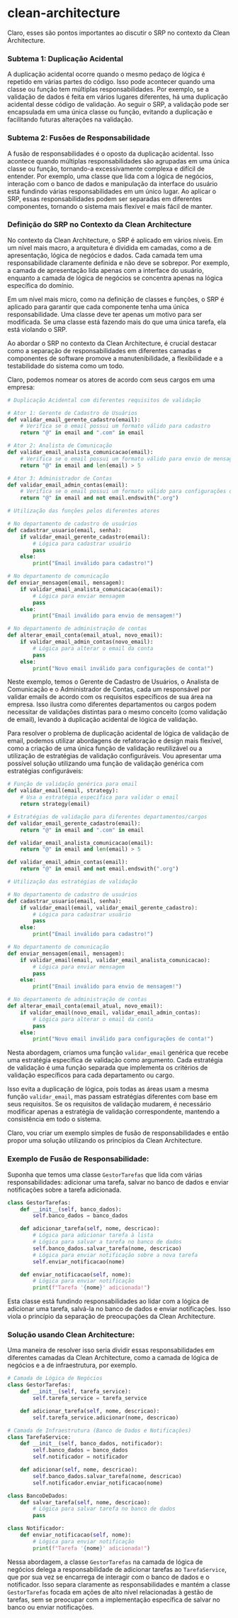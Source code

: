 # clean-architecture


Claro, esses são pontos importantes ao discutir o SRP no contexto da Clean Architecture.

### Subtema 1: Duplicação Acidental
A duplicação acidental ocorre quando o mesmo pedaço de lógica é repetido em várias partes do código. Isso pode acontecer quando uma classe ou função tem múltiplas responsabilidades. Por exemplo, se a validação de dados é feita em vários lugares diferentes, há uma duplicação acidental desse código de validação. Ao seguir o SRP, a validação pode ser encapsulada em uma única classe ou função, evitando a duplicação e facilitando futuras alterações na validação.

### Subtema 2: Fusões de Responsabilidade
A fusão de responsabilidades é o oposto da duplicação acidental. Isso acontece quando múltiplas responsabilidades são agrupadas em uma única classe ou função, tornando-a excessivamente complexa e difícil de entender. Por exemplo, uma classe que lida com a lógica de negócios, interação com o banco de dados e manipulação da interface do usuário está fundindo várias responsabilidades em um único lugar. Ao aplicar o SRP, essas responsabilidades podem ser separadas em diferentes componentes, tornando o sistema mais flexível e mais fácil de manter.

### Definição do SRP no Contexto da Clean Architecture
No contexto da Clean Architecture, o SRP é aplicado em vários níveis. Em um nível mais macro, a arquitetura é dividida em camadas, como a de apresentação, lógica de negócios e dados. Cada camada tem uma responsabilidade claramente definida e não deve se sobrepor. Por exemplo, a camada de apresentação lida apenas com a interface do usuário, enquanto a camada de lógica de negócios se concentra apenas na lógica específica do domínio.

Em um nível mais micro, como na definição de classes e funções, o SRP é aplicado para garantir que cada componente tenha uma única responsabilidade. Uma classe deve ter apenas um motivo para ser modificada. Se uma classe está fazendo mais do que uma única tarefa, ela está violando o SRP.

Ao abordar o SRP no contexto da Clean Architecture, é crucial destacar como a separação de responsabilidades em diferentes camadas e componentes de software promove a manutenibilidade, a flexibilidade e a testabilidade do sistema como um todo.





Claro, podemos nomear os atores de acordo com seus cargos em uma empresa:

```python
# Duplicação Acidental com diferentes requisitos de validação

# Ator 1: Gerente de Cadastro de Usuários
def validar_email_gerente_cadastro(email):
	# Verifica se o email possui um formato válido para cadastro
	return "@" in email and ".com" in email

# Ator 2: Analista de Comunicação
def validar_email_analista_comunicacao(email):
	# Verifica se o email possui um formato válido para envio de mensagens
	return "@" in email and len(email) > 5

# Ator 3: Administrador de Contas
def validar_email_admin_contas(email):
	# Verifica se o email possui um formato válido para configurações de conta
	return "@" in email and not email.endswith(".org")

# Utilização das funções pelos diferentes atores

# No departamento de cadastro de usuários
def cadastrar_usuario(email, senha):
	if validar_email_gerente_cadastro(email):
    	# Lógica para cadastrar usuário
    	pass
	else:
    	print("Email inválido para cadastro!")

# No departamento de comunicação
def enviar_mensagem(email, mensagem):
	if validar_email_analista_comunicacao(email):
    	# Lógica para enviar mensagem
    	pass
	else:
    	print("Email inválido para envio de mensagem!")

# No departamento de administração de contas
def alterar_email_conta(email_atual, novo_email):
	if validar_email_admin_contas(novo_email):
    	# Lógica para alterar o email da conta
    	pass
	else:
    	print("Novo email inválido para configurações de conta!")
```

Neste exemplo, temos o Gerente de Cadastro de Usuários, o Analista de Comunicação e o Administrador de Contas, cada um responsável por validar emails de acordo com os requisitos específicos de sua área na empresa. Isso ilustra como diferentes departamentos ou cargos podem necessitar de validações distintas para o mesmo conceito (como validação de email), levando à duplicação acidental de lógica de validação.




Para resolver o problema de duplicação acidental de lógica de validação de email, podemos utilizar abordagens de refatoração e design mais flexível, como a criação de uma única função de validação reutilizável ou a utilização de estratégias de validação configuráveis. Vou apresentar uma possível solução utilizando uma função de validação genérica com estratégias configuráveis:

```python
# Função de validação genérica para email
def validar_email(email, strategy):
	# Usa a estratégia específica para validar o email
	return strategy(email)

# Estratégias de validação para diferentes departamentos/cargos
def validar_email_gerente_cadastro(email):
	return "@" in email and ".com" in email

def validar_email_analista_comunicacao(email):
	return "@" in email and len(email) > 5

def validar_email_admin_contas(email):
	return "@" in email and not email.endswith(".org")

# Utilização das estratégias de validação

# No departamento de cadastro de usuários
def cadastrar_usuario(email, senha):
	if validar_email(email, validar_email_gerente_cadastro):
    	# Lógica para cadastrar usuário
    	pass
	else:
    	print("Email inválido para cadastro!")

# No departamento de comunicação
def enviar_mensagem(email, mensagem):
	if validar_email(email, validar_email_analista_comunicacao):
    	# Lógica para enviar mensagem
    	pass
	else:
    	print("Email inválido para envio de mensagem!")

# No departamento de administração de contas
def alterar_email_conta(email_atual, novo_email):
	if validar_email(novo_email, validar_email_admin_contas):
    	# Lógica para alterar o email da conta
    	pass
	else:
    	print("Novo email inválido para configurações de conta!")
```

Nesta abordagem, criamos uma função `validar_email` genérica que recebe uma estratégia específica de validação como argumento. Cada estratégia de validação é uma função separada que implementa os critérios de validação específicos para cada departamento ou cargo.

Isso evita a duplicação de lógica, pois todas as áreas usam a mesma função `validar_email`, mas passam estratégias diferentes com base em seus requisitos. Se os requisitos de validação mudarem, é necessário modificar apenas a estratégia de validação correspondente, mantendo a consistência em todo o sistema.


Claro, vou criar um exemplo simples de fusão de responsabilidades e então propor uma solução utilizando os princípios da Clean Architecture.

### Exemplo de Fusão de Responsabilidade:

Suponha que temos uma classe `GestorTarefas` que lida com várias responsabilidades: adicionar uma tarefa, salvar no banco de dados e enviar notificações sobre a tarefa adicionada.

```python
class GestorTarefas:
	def __init__(self, banco_dados):
    	self.banco_dados = banco_dados

	def adicionar_tarefa(self, nome, descricao):
    	# Lógica para adicionar tarefa à lista
    	# Lógica para salvar a tarefa no banco de dados
    	self.banco_dados.salvar_tarefa(nome, descricao)
    	# Lógica para enviar notificação sobre a nova tarefa
    	self.enviar_notificacao(nome)

	def enviar_notificacao(self, nome):
    	# Lógica para enviar notificação
    	print(f"Tarefa '{nome}' adicionada!")
```

Esta classe está fundindo responsabilidades ao lidar com a lógica de adicionar uma tarefa, salvá-la no banco de dados e enviar notificações. Isso viola o princípio da separação de preocupações da Clean Architecture.

### Solução usando Clean Architecture:

Uma maneira de resolver isso seria dividir essas responsabilidades em diferentes camadas da Clean Architecture, como a camada de lógica de negócios e a de infraestrutura, por exemplo.

```python
# Camada de Lógica de Negócios
class GestorTarefas:
	def __init__(self, tarefa_service):
    	self.tarefa_service = tarefa_service

	def adicionar_tarefa(self, nome, descricao):
    	self.tarefa_service.adicionar(nome, descricao)

# Camada de Infraestrutura (Banco de Dados e Notificações)
class TarefaService:
	def __init__(self, banco_dados, notificador):
    	self.banco_dados = banco_dados
    	self.notificador = notificador

	def adicionar(self, nome, descricao):
    	self.banco_dados.salvar_tarefa(nome, descricao)
    	self.notificador.enviar_notificacao(nome)

class BancoDeDados:
	def salvar_tarefa(self, nome, descricao):
    	# Lógica para salvar tarefa no banco de dados
    	pass

class Notificador:
	def enviar_notificacao(self, nome):
    	# Lógica para enviar notificação
    	print(f"Tarefa '{nome}' adicionada!")
```

Nessa abordagem, a classe `GestorTarefas` na camada de lógica de negócios delega a responsabilidade de adicionar tarefas ao `TarefaService`, que por sua vez se encarrega de interagir com o banco de dados e o notificador. Isso separa claramente as responsabilidades e mantém a classe `GestorTarefas` focada em ações de alto nível relacionadas à gestão de tarefas, sem se preocupar com a implementação específica de salvar no banco ou enviar notificações.
